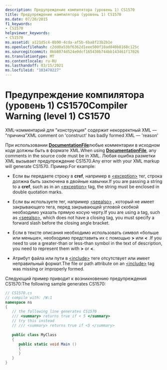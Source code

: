```yaml
---
description: Предупреждение компилятора (уровень 1) CS1570
title: Предупреждение компилятора (уровень 1) CS1570
ms.date: 07/20/2015
f1_keywords:
- CS1570
helpviewer_keywords:
- CS1570
ms.assetid: a121d5c4-8b90-4cda-af5b-6ba8f23b2b1e
ms.openlocfilehash: c2dd0a53bf6362d1eee500f10ad840b8168c125c
ms.sourcegitcommit: 0bb8074d524e0dcf165430b744bb143461f17026
ms.translationtype: MT
ms.contentlocale: ru-RU
ms.lasthandoff: 03/15/2021
ms.locfileid: "103478227"
---
```

# <a name="compiler-warning-level-1-cs1570"></a><span data-ttu-id="114c5-103">Предупреждение компилятора (уровень 1) CS1570</span><span class="sxs-lookup"><span data-stu-id="114c5-103">Compiler Warning (level 1) CS1570</span></span>

<span data-ttu-id="114c5-104">XML-комментарий для "конструкция" содержит некорректный XML — "причина"</span><span class="sxs-lookup"><span data-stu-id="114c5-104">XML comment on 'construct' has badly formed XML — 'reason'</span></span>  
  
 <span data-ttu-id="114c5-105">При использовании [**DocumentationFile**](../language-reference/compiler-options/output.md#documentationfile)любые комментарии в исходном коде должны быть в формате XML.</span><span class="sxs-lookup"><span data-stu-id="114c5-105">When using [**DocumentationFile**](../language-reference/compiler-options/output.md#documentationfile), any comments in the source code must be in XML.</span></span> <span data-ttu-id="114c5-106">Любая ошибка разметки XML вызывает предупреждение CS1570.</span><span class="sxs-lookup"><span data-stu-id="114c5-106">Any error with your XML markup will generate CS1570.</span></span> <span data-ttu-id="114c5-107">Пример:</span><span class="sxs-lookup"><span data-stu-id="114c5-107">For example:</span></span>  
  
- <span data-ttu-id="114c5-108">Если вы передаете строку в **cref**, например в [\<exception>](../programming-guide/xmldoc/exception.md) тег, строка должна быть заключена в двойные кавычки.</span><span class="sxs-lookup"><span data-stu-id="114c5-108">If you are passing a string to a **cref**, such as in an [\<exception>](../programming-guide/xmldoc/exception.md) tag, the string must be enclosed in double quotation marks.</span></span>  
  
- <span data-ttu-id="114c5-109">Если вы используете тег, например [\<seealso>](../programming-guide/xmldoc/seealso.md) , который не имеет закрывающего тега, перед закрывающей угловой скобкой необходимо указать прямую косую черту.</span><span class="sxs-lookup"><span data-stu-id="114c5-109">If you are using a tag, such as [\<seealso>](../programming-guide/xmldoc/seealso.md), which does not have a closing tag, you must specify a forward slash before the closing angle bracket.</span></span>  
  
- <span data-ttu-id="114c5-110">Если в тексте описания необходимо использовать символ «больше или меньше», необходимо представить их с помощью **&gt;** или **&lt;** .</span><span class="sxs-lookup"><span data-stu-id="114c5-110">If you need to use a greater-than or less-than symbol in the text of description, you need to represent them with **&gt;** or **&lt;**.</span></span>  
  
- <span data-ttu-id="114c5-111">Атрибут файла или пути в [\<include>](../programming-guide/xmldoc/include.md) теге отсутствует или имеет неправильный формат.</span><span class="sxs-lookup"><span data-stu-id="114c5-111">The file or path attribute on an [\<include>](../programming-guide/xmldoc/include.md) tag was missing or improperly formed.</span></span>  
  
 <span data-ttu-id="114c5-112">Следующий пример приводит к возникновению предупреждения CS1570:</span><span class="sxs-lookup"><span data-stu-id="114c5-112">The following sample generates CS1570:</span></span>  
  
```csharp  
// CS1570.cs  
// compile with: /W:1  
namespace ns  
{  
   // the following line generates CS1570  
   /// <summary> returns true if < 5 </summary>  
   // try this instead  
   // /// <summary> returns true if <5 </summary>  
  
   public class MyClass  
   {  
      public static void Main ()  
      {  
      }  
   }  
}  
```
